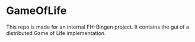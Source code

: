 # GameOfLife
This repo is made for an internal FH-Bingen project. It contains the gui of a distributed Game of Life implementation.
